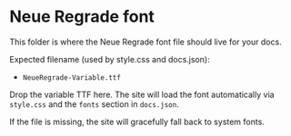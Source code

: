 # Neue Regrade font

This folder is where the Neue Regrade font file should live for your docs.

Expected filename (used by style.css and docs.json):

- `NeueRegrade-Variable.ttf`

Drop the variable TTF here. The site will load the font automatically via
`style.css` and the `fonts` section in `docs.json`.

If the file is missing, the site will gracefully fall back to system fonts.
